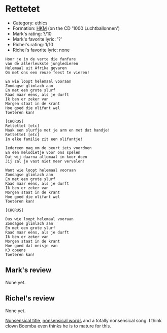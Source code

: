 # Rettetet

 * Category: ethics
 * Formation: [HKM](Hkm.md) (on the CD '1000 Luchtballonnen')
 * Mark's rating: ?/10
 * Mark's  favorite lyric: '?'
 * Richel's rating: 1/10
 * Richel's  favorite lyric: none

```
Hoor je in de verte die fanfare
van de allerleukste jungledieren
Helemaal uit Afrika gevaren
Om met ons een reuze feest te vieren!

En wie loopt helemaal vooraan
Zondagse glimlach aan
En met een grote slurf
Raad maar eens, als je durft
Ik ben er zeker van
Morgen staat in de krant
Hoe goed die olifant wel
Toeteren kan!

[CHORUS]
Rettettet [etc]
Maak een slurfje met je arm en met dat handje!
Rettettet [etc]
In elke familie zit een olifantje!

Iedereen mag om de beurt iets voordoen
En een melodietje voor ons spelen
Dat wij daarna allemaal in koor doen
Jij zal je vast niet meer vervelen!

Want wie loopt helemaal vooraan
Zondagse glimlach aan
En met een grote slurf
Raad maar eens, als je durft
Ik ben er zeker van
Morgen staat in de krant
Hoe goed die olifant wel
Toeteren kan!

[CHORUS]

Dus wie loopt helemaal vooraan
Zondagse glimlach aan
En met een grote slurf
Raad maar eens, als je durft
Ik ben er zeker van
Morgen staat in de krant
Hoe goed dat meisje van
K3 opeens
Toeteren kan!
```

## Mark's review

None yet.

## Richel's review

None yet.

[Nonsensical title](NonsensicalTitles.md), [nonsensical words](NonsensicalWords.md) and a totally nonsensical song. I think clown Boemba even thinks he is to mature for this.
